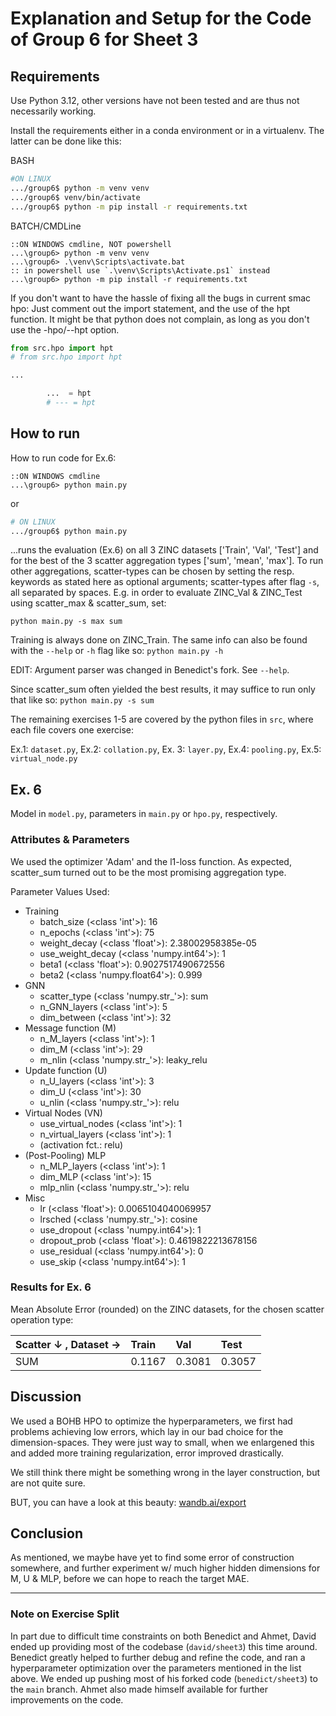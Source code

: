 # Explanation and Setup for the Code of Group 6 for Sheet 3

## Requirements

Use Python 3.12, other versions have not been tested and are thus not necessarily working.

Install the requirements either in a conda environment or in a virtualenv. The latter can be done like this:

BASH

```bash
#ON LINUX
.../group6$ python -m venv venv
.../group6$ venv/bin/activate
.../group6$ python -m pip install -r requirements.txt
```

BATCH/CMDLine

```batch
::ON WINDOWS cmdline, NOT powershell
...\group6> python -m venv venv
...\group6> .\venv\Scripts\activate.bat
:: in powershell use `.\venv\Scripts\Activate.ps1` instead
...\group6> python -m pip install -r requirements.txt
```

If you don't want to have the hassle of fixing all the bugs in current smac hpo:
Just comment out the import statement, and the use of the hpt function. It might be that python does not complain, as long as you don't use the -hpo/--hpt option.
```python
from src.hpo import hpt
# from src.hpo import hpt

...

        ...  = hpt
        # --- = hpt
```


## How to run

How to run code for Ex.6:

```batch
::ON WINDOWS cmdline
...\group6> python main.py
```

or

```bash
# ON LINUX
.../group6$ python main.py
```

...runs the evaluation (Ex.6) on all 3 ZINC datasets ['Train', 'Val', 'Test'] and for the best of the 3 scatter aggregation types ['sum', 'mean', 'max']. To run other aggregations, scatter-types can be chosen by setting the resp. keywords as stated here as optional arguments;  scatter-types after flag `-s`, all separated by spaces. E.g. in order to evaluate ZINC_Val & ZINC_Test using scatter_max & scatter_sum, set:

`python main.py -s max sum`

Training is always done on ZINC_Train. The same info can also be found with the `--help` or `-h` flag like so: `python main.py -h`

EDIT: Argument parser was changed in Benedict's fork. See `--help`.

Since scatter_sum often yielded the best results, it may suffice to run only that like so: `python main.py -s sum`

The remaining exercises 1-5 are covered by the python files in `src`, where each file covers one exercise:

Ex.1: `dataset.py`, Ex.2: `collation.py`, Ex. 3: `layer.py`, Ex.4: `pooling.py`, Ex.5: `virtual_node.py`


## Ex. 6

Model in `model.py`, parameters in `main.py` or `hpo.py`, respectively.

### Attributes & Parameters

We used the optimizer 'Adam' and the l1-loss function. As expected, scatter_sum turned out to be the most promising aggregation type.

Parameter Values Used:

- Training
    - batch_size (<class 'int'>): 16
    - n_epochs (<class 'int'>): 75
    - weight_decay (<class 'float'>): 2.38002958385e-05
    - use_weight_decay (<class 'numpy.int64'>): 1
    - beta1 (<class 'float'>): 0.9027517490672556
    - beta2 (<class 'numpy.float64'>): 0.999
- GNN
    - scatter_type (<class 'numpy.str_'>): sum
    - n_GNN_layers (<class 'int'>): 5
    - dim_between (<class 'int'>): 32
- Message function (M)
    - n_M_layers (<class 'int'>): 1
    - dim_M (<class 'int'>): 29
    - m_nlin (<class 'numpy.str_'>): leaky_relu
- Update function (U)
    - n_U_layers (<class 'int'>): 3
    - dim_U (<class 'int'>): 30
    - u_nlin (<class 'numpy.str_'>): relu
- Virtual Nodes (VN)
    - use_virtual_nodes (<class 'int'>): 1
    - n_virtual_layers (<class 'int'>): 1
    - (activation fct.: relu)
- (Post-Pooling) MLP
    - n_MLP_layers (<class 'int'>): 1
    - dim_MLP (<class 'int'>): 15
    - mlp_nlin (<class 'numpy.str_'>): relu
- Misc
    - lr (<class 'float'>): 0.0065104040069957
    - lrsched (<class 'numpy.str_'>): cosine
    - use_dropout (<class 'numpy.int64'>): 1
    - dropout_prob (<class 'float'>): 0.4619822213678156
    - use_residual (<class 'numpy.int64'>): 0
    - use_skip (<class 'numpy.int64'>): 1

### Results for Ex. 6

Mean Absolute Error (rounded) on the ZINC datasets, for the chosen scatter operation type:

| Scatter ↓ , Dataset → | Train  | Val    | Test   |
| :-------------------- | :----- | :----- | :----- |
| SUM                   | 0.1167 | 0.3081 | 0.3057 |

## Discussion

We used a BOHB HPO to optimize the hyperparameters, we first had problems achieving low errors, which lay in our bad choice for the dimension-spaces. They were just way to small, when we enlargened this and added more training regularization, error improved drastically.

We still think there might be something wrong in the layer construction, but are not quite sure.

BUT, you can have a look at this beauty:
[wandb.ai/export](https://wandb.ai/gerlach/gnn_zinc/reports/Untitled-Report--Vmlldzo4MjQ5MTAw)

## Conclusion

As mentioned, we maybe have yet to find some error of construction somewhere, and further experiment w/ much higher hidden dimensions for M, U & MLP, before we can hope to reach the target MAE.

---

### Note on Exercise Split

In part due to difficult time constraints on both Benedict and Ahmet, David ended up providing most of the codebase (`david/sheet3`) this time around. Benedict greatly helped to further debug and refine the code, and ran a hyperparameter optimization over the parameters mentioned in the list above. We ended up pushing most of his forked code (`benedict/sheet3`) to the `main` branch. Ahmet also made himself available for further improvements on the code.
